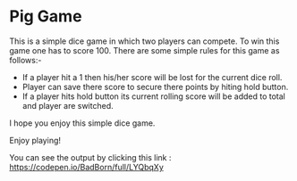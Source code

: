 <h1>Pig Game</h1>

This is a simple dice game in which two players can compete. To win this game one has to score 100.
There are some simple rules for this game as follows:-
- If a player hit a 1 then his/her score will be lost for the current dice roll.
- Player can save there score to secure there points by hiting hold button.
- If a player hits hold button its current rolling score will be added to total and player are switched.

I hope you enjoy this simple dice game. 

Enjoy playing!

You can see the output by clicking this link : https://codepen.io/BadBorn/full/LYQbqXy
